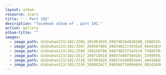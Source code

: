```yaml
---
layout: album
resource: stars
title: " - Part 102"
description: "facebook album of , part 102."
active: gallery
album-title: ""
images:
  - image_path: dikhahan123/102/2506_201963639_898740284010180_1908535462114988825_n.jpg
  - image_path: dikhahan123/102/2507_200567005_898740217343520_8694381018322707103_n.jpg
  - image_path: dikhahan123/102/2508_198150706_898740227343519_7568470437732947926_n.jpg
  - image_path: dikhahan123/102/2517_200718018_896574407560101_3399978318692637704_n.jpg
  - image_path: dikhahan123/102/2518_197903620_896574340893441_4841868443870389620_n.jpg
  - image_path: dikhahan123/102/2519_198082627_896568710894004_8814184649324310319_n.jpg
---
```

